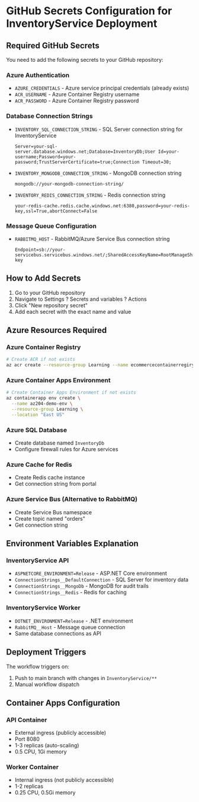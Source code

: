 # GitHub Secrets Configuration for InventoryService Deployment

## Required GitHub Secrets

You need to add the following secrets to your GitHub repository:

### Azure Authentication
- `AZURE_CREDENTIALS` - Azure service principal credentials (already exists)
- `ACR_USERNAME` - Azure Container Registry username
- `ACR_PASSWORD` - Azure Container Registry password

### Database Connection Strings
- `INVENTORY_SQL_CONNECTION_STRING` - SQL Server connection string for InventoryService
  ```
  Server=your-sql-server.database.windows.net;Database=InventoryDb;User Id=your-username;Password=your-password;TrustServerCertificate=true;Connection Timeout=30;
  ```

- `INVENTORY_MONGODB_CONNECTION_STRING` - MongoDB connection string
  ```
  mongodb://your-mongodb-connection-string/
  ```

- `INVENTORY_REDIS_CONNECTION_STRING` - Redis connection string
  ```
  your-redis-cache.redis.cache.windows.net:6380,password=your-redis-key,ssl=True,abortConnect=False
  ```

### Message Queue Configuration
- `RABBITMQ_HOST` - RabbitMQ/Azure Service Bus connection string
  ```
  Endpoint=sb://your-servicebus.servicebus.windows.net/;SharedAccessKeyName=RootManageSharedAccessKey;SharedAccessKey=your-key
  ```

## How to Add Secrets

1. Go to your GitHub repository
2. Navigate to Settings ? Secrets and variables ? Actions
3. Click "New repository secret"
4. Add each secret with the exact name and value

## Azure Resources Required

### Azure Container Registry
```bash
# Create ACR if not exists
az acr create --resource-group Learning --name ecommercecontainerregiry --sku Basic
```

### Azure Container Apps Environment
```bash
# Create Container Apps Environment if not exists
az containerapp env create \
  --name az204-demo-env \
  --resource-group Learning \
  --location "East US"
```

### Azure SQL Database
- Create database named `InventoryDb`
- Configure firewall rules for Azure services

### Azure Cache for Redis
- Create Redis cache instance
- Get connection string from portal

### Azure Service Bus (Alternative to RabbitMQ)
- Create Service Bus namespace
- Create topic named "orders"
- Get connection string

## Environment Variables Explanation

### InventoryService API
- `ASPNETCORE_ENVIRONMENT=Release` - ASP.NET Core environment
- `ConnectionStrings__DefaultConnection` - SQL Server for inventory data
- `ConnectionStrings__MongoDb` - MongoDB for audit trails
- `ConnectionStrings__Redis` - Redis for caching

### InventoryService Worker
- `DOTNET_ENVIRONMENT=Release` - .NET environment
- `RabbitMQ__Host` - Message queue connection
- Same database connections as API

## Deployment Triggers

The workflow triggers on:
1. Push to main branch with changes in `InventoryService/**`
2. Manual workflow dispatch

## Container Apps Configuration

### API Container
- External ingress (publicly accessible)
- Port 8080
- 1-3 replicas (auto-scaling)
- 0.5 CPU, 1Gi memory

### Worker Container
- Internal ingress (not publicly accessible)
- 1-2 replicas
- 0.25 CPU, 0.5Gi memory